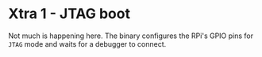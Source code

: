 # Xtra 1 - JTAG boot

Not much is happening here. The binary configures the RPi's GPIO pins for `JTAG`
mode and waits for a debugger to connect.
